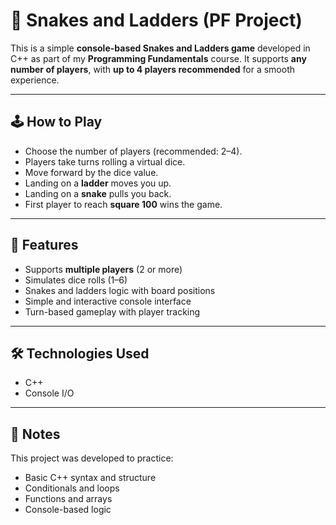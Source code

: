 # 🎲 Snakes and Ladders (PF Project)

This is a simple **console-based Snakes and Ladders game** developed in C++ as part of my **Programming Fundamentals** course. It supports **any number of players**, with **up to 4 players recommended** for a smooth experience.

---

## 🕹️ How to Play
- Choose the number of players (recommended: 2–4).
- Players take turns rolling a virtual dice.
- Move forward by the dice value.
- Landing on a **ladder** moves you up.
- Landing on a **snake** pulls you back.
- First player to reach **square 100** wins the game.

---

## 🎯 Features
- Supports **multiple players** (2 or more)
- Simulates dice rolls (1–6)
- Snakes and ladders logic with board positions
- Simple and interactive console interface
- Turn-based gameplay with player tracking

---

## 🛠️ Technologies Used
- C++
- Console I/O

---

## 🧾 Notes
This project was developed to practice:
- Basic C++ syntax and structure
- Conditionals and loops
- Functions and arrays
- Console-based logic

